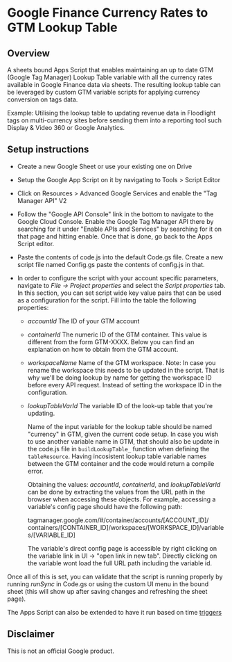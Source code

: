 # Google Finance Currency Rates to GTM Lookup Table

## Overview

A sheets bound Apps Script that enables maintaining an up to date GTM (Google
Tag Manager) Lookup Table variable with all the currency rates available in
Google Finance data via sheets. The resulting lookup table can be leveraged by
custom GTM variable scripts for applying currency conversion on tags data.

Example: Utilising the lookup table to updating revenue data in Floodlight tags
on multi-currency sites before sending them into a reporting tool such Display & Video 360 
or Google Analytics.

## Setup instructions

-   Create a new Google Sheet or use your existing one on Drive

-   Setup the Google App Script on it by navigating to Tools > Script Editor

-   Click on Resources > Advanced Google Services and enable the "Tag Manager
    API" V2

-   Follow the "Google API Console" link in the bottom to navigate to the Google
    Cloud Console. Enable the Google Tag Manager API there by searching for it
    under "Enable APIs and Services" by searching for it on that page and
    hitting enable. Once that is done, go back to the Apps Script editor.

-   Paste the contents of code.js into the default Code.gs file. Create a new
    script file named Config.gs paste the contents of config.js in that.

-   In order to configure the script with your account specific parameters,
    navigate to *File -> Project properties* and select the *Script properties*
    tab. In this section, you can set script wide key value pairs that can be
    used as a configuration for the script. Fill into the table the following
    properties:

    -   *accountId* The ID of your GTM account
    -   *containerId* The numeric ID of the GTM container. This value is
        different from the form GTM-XXXX. Below you can find an explanation on
        how to obtain from the GTM account.
    -   *workspaceName* Name of the GTM workspace. Note: In case you rename the
        workspace this needs to be updated in the script. That is why we'll be
        doing lookup by name for getting the workspace ID before every API
        request. Instead of setting the workspace ID in the configuration.
    -   *lookupTableVarId* The variable ID of the look-up table that you're
        updating.

        Name of the input variable for the lookup table should be named
        "currency" in GTM, given the current code setup. In case you wish to use
        another variable name in GTM, that should also be update in the code.js
        file in `buildLookupTable_` function when defining the `tableResource`.
        Having incosistent lookup table variable names between the GTM container
        and the code would return a compile error.

        Obtaining the values: *accountId*, *containerId*, and *lookupTableVarId*
        can be done by extracting the values from the URL path in the browser
        when accessing these objects. For example, accessing a variable's config
        page should have the following path:

        tagmanager.google.com/#/container/accounts/[ACCOUNT_ID]/
        containers/[CONTAINER_ID]/workspaces/[WORKSPACE_ID]/variables/[VARIABLE_ID]

        The variable's direct config page is accessible by right clicking on the
        variable link in UI -> "open link in new tab". Directly clicking on the
        variable wont load the full URL path including the variable id.

Once all of this is set, you can validate that the script is running properly by
running *runSync* in Code.gs or using the custom UI menu in the bound sheet
(this will show up after saving changes and refreshing the sheet page).

The Apps Script can also be extended to have it run based on time
[triggers](https://developers.google.com/apps-script/guides/triggers/)

## Disclaimer

This is not an official Google product.
